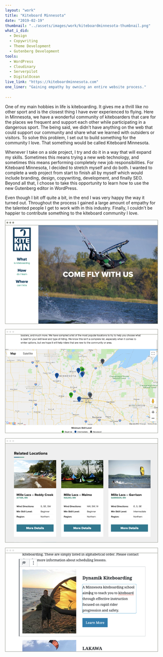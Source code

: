 ```yaml
---
layout: "work"
title: "Kiteboard Minnesota"
date: "2019-02-19"
thumbnail: "../assets/images/work/kiteboardminnesota-thumbnail.png"
what_i_did:
  - Design
  - Copywriting
  - Theme Development
  - Gutenberg Development
tools:
  - WordPress
  - Cloudinary
  - Serverpilot
  - DigitalOcean
live_link: "https://kiteboardminnesota.com"
one_liner: "Gaining empathy by owning an entire website process."

---
```


One of my main hobbies in life is kiteboarding. It gives me a thrill like no other sport and is the closest thing I have ever experienced to flying. Here in Minnesota, we have a wonderful community of kiteboarders that care for the places we frequent and support each other while participating in a dangerous sport. The being said, we didn't have anything on the web that could support our community and share what we learned with outsiders or visitors. To solve this problem, I set out to build something for the community I love. That something would be called Kiteboard Minnesota.

Whenever I take on a side project, I try and do it in a way that will expand my skills. Sometimes this means trying a new web technology, and sometimes this means performing completely new job responsibilities. For Kiteboard Minnesota, I decided to stretch myself and do both. I wanted to complete a web project from start to finish all by myself which would include branding, design, copywriting, development, and finally SEO. Beyond all that, I choose to take this opportunity to learn how to use the new Gutenberg editor in WordPress.

Even though I bit off quite a bit, in the end I was very happy the way it turned out. Throughout the process I gained a large amount of empathy for the talented people I get to work with in this industry. Finally, I couldn't be happier to contribute something to the kiteboard community I love. 


![The homepage of Kiteboard Minnesota on a large screen.](../assets/images/work/kiteboardminnesota-homepage.png)

![The map of kiteboard locations at Kiteboard Minnesota on a large screen.](../assets/images/work/kiteboardminnesota-map.png)

![An example of the user experience at Kiteboard Minnesota on a large screen.](../assets/images/work/kiteboardminnesota-cards.png)

![An example of the gutenberg experience at Kiteboard Minnesota on a large screen.](../assets/images/work/kiteboardminnesota-gutenberg.png)